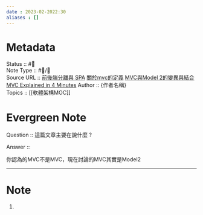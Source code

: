 ```yaml
---
date : 2023-02-2022:30
aliases : []
---
```

# Metadata
Status :: #🌱 <br>
Note Type :: #📨/📝 <br>
Source URL :: 
[前後端分離與 SPA](https://blog.techbridge.cc/2017/09/16/frontend-backend-mvc/)
[關於mvc的定義](https://blog.turn.tw/?p=1539)
[MVC與Model 2的變異與結合](https://www.ithome.com.tw/voice/77330)
[MVC Explained in 4 Minutes](https://www.youtube.com/watch?v=DUg2SWWK18I)
Author :: {作者名稱} <br>
Topics :: [[軟體架構MOC]] <br>

# Evergreen Note

Question :: 這篇文章主要在說什麼 ?

Answer :: 

你認為的MVC不是MVC，現在討論的MVC其實是Model2


---

# Note
1. 
